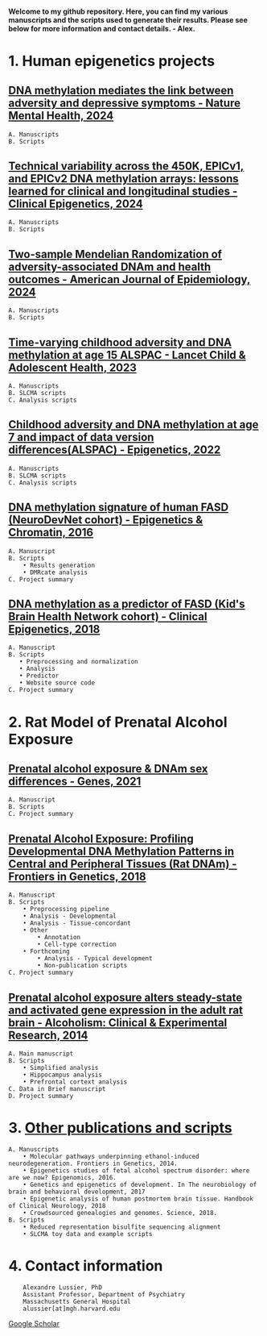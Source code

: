 #### Welcome to my github repository. Here, you can find my various manuscripts and the scripts used to generate their results. Please see below for more information and contact details. - Alex. 

# 1. Human epigenetics projects
## [DNA methylation mediates the link between adversity and depressive symptoms - Nature Mental Health, 2024](/Mediation_adversity-DNAm-depression)
    A. Manuscripts
    B. Scripts

## [Technical variability across the 450K, EPICv1, and EPICv2 DNA methylation arrays: lessons learned for clinical and longitudinal studies - Clinical Epigenetics, 2024](/DNAm_array_versions)
    A. Manuscripts
    B. Scripts

## [Two-sample Mendelian Randomization of adversity-associated DNAm and health outcomes - American Journal of Epidemiology, 2024](/DNAm_MR_AJE)
    A. Manuscripts
    B. Scripts

## [Time-varying childhood adversity and DNA methylation at age 15 ALSPAC - Lancet Child & Adolescent Health, 2023](/adversity-DNAm)
    A. Manuscripts
    B. SLCMA scripts
    C. Analysis scripts

## [Childhood adversity and DNA methylation at age 7 and impact of data version differences(ALSPAC) - Epigenetics, 2022](/ALSPAC_data_differences)
    A. Manuscripts
    B. SLCMA scripts
    C. Analysis scripts

## [DNA methylation signature of human FASD (NeuroDevNet cohort) - Epigenetics & Chromatin, 2016](/DNAm_signature_FASD)
    A. Manuscript
    B. Scripts
        • Results generation
        • DMRcate analysis
    C. Project summary
  
## [DNA methylation as a predictor of FASD (Kid's Brain Health Network cohort) - Clinical Epigenetics, 2018](/DNAm_predictor_FASD)
    A. Manuscript
    B. Scripts
       • Preprocessing and normalization
       • Analysis
       • Predictor
       • Website source code 
    C. Project summary

# 2. Rat Model of Prenatal Alcohol Exposure
## [Prenatal alcohol exposure & DNAm sex differences - Genes, 2021](/Rat_DNAm_sex_differences)
    A. Manuscript
    B. Scripts
    C. Project summary
    
## [Prenatal Alcohol Exposure: Profiling Developmental DNA Methylation Patterns in Central and Peripheral Tissues (Rat DNAm) - Frontiers in Genetics, 2018](/Rat_DNAm)
    A. Manuscript
    B. Scripts
        • Preprocessing pipeline
        • Analysis - Developmental
        • Analysis - Tissue-concordant
        • Other
            • Annotation 
            • Cell-type correction
        • Forthcoming
            • Analysis - Typical development
            • Non-publication scripts
    C. Project summary
    
## [Prenatal alcohol exposure alters steady-state and activated gene expression in the adult rat brain - Alcoholism: Clinical & Experimental Research, 2014](/Rat_transcriptome_PAE)
    A. Main manuscript
    B. Scripts
        • Simplified analysis
        • Hippocampus analysis
        • Prefrontal cortext analysis
    C. Data in Brief manuscript
    D. Project summary
    
# 3. [Other publications and scripts](/Other)
    A. Manuscripts
        • Molecular pathways underpinning ethanol-induced neurodegeneration. Frontiers in Genetics, 2014.
        • Epigenetics studies of fetal alcohol spectrum disorder: where are we now? Epigenomics, 2016.
        • Genetics and epigenetics of development. In The neurobiology of brain and behavioral development, 2017
        • Epigenetic analysis of human postmortem brain tissue. Handbook of Clinical Neurology, 2018
        • Crowdsourced genealogies and genomes. Science, 2018.
    B. Scripts
        • Reduced representation bisulfite sequencing alignment
        • SLCMA toy data and example scripts

# 4. Contact information
        Alexandre Lussier, PhD
        Assistant Professor, Department of Psychiatry
        Massachusetts General Hospital
        alussier[at]mgh.harvard.edu
[Google Scholar](https://scholar.google.ca/citations?user=l1MwrMkAAAAJ&hl=en)
